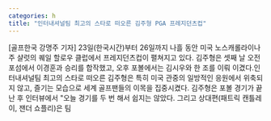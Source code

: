 ```yaml
---
categories: h
title: "인터내셔널팀 최고의 스타로 떠오른 김주형 PGA 프레지던츠컵"
---
```

[골프한국 강명주 기자] 23일(한국시간)부터 26일까지 나흘 동안 미국 노스캐롤라이나주 샬럿의 퀘일 할로우 클럽에서 프레지던츠컵이 펼쳐지고 있다. 김주형은 셋째 날 오전 포섬에서 이경훈과 승리를 합작했고, 오후 포볼에서는 김시우와 한 조를 이뤄 이겼다.인터내셔널팀 최고의 스타로 떠오른 김주형은 특히 미국 관중의 일방적인 응원에서 위축되지 않고, 즐기는 모습으로 세계 골프팬들의 이목을 집중시켰다. 김주형은 포볼 경기가 끝난 후 인터뷰에서 "오늘 경기를 두 번 해서 쉽지는 않았다. 그리고 상대편(패트릭 캔틀레이, 잰더 쇼플리)은 팀